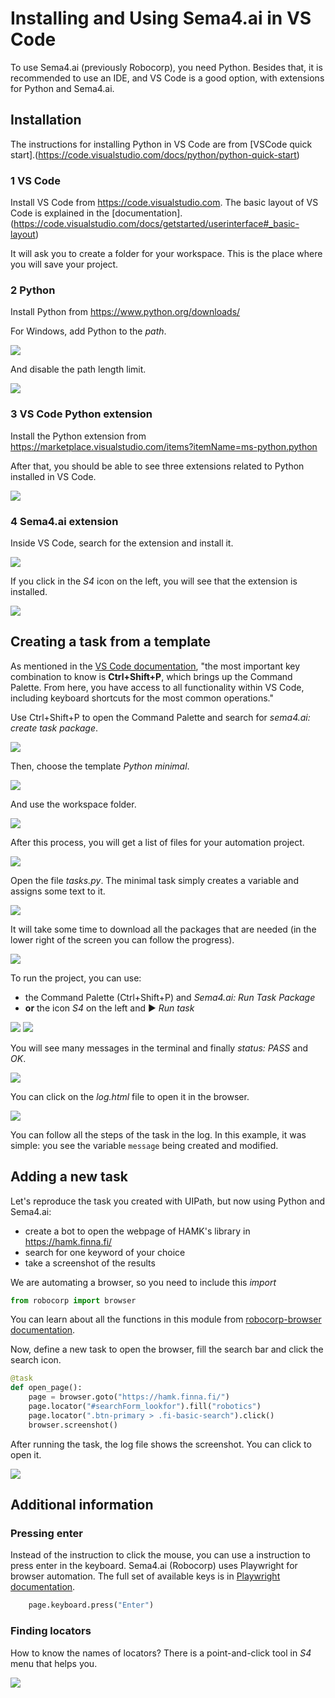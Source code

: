 # Installing and Using Sema4.ai in VS Code

To use Sema4.ai (previously Robocorp), you need Python. Besides that, it is recommended to use an IDE, and VS Code is a good option, with extensions for Python and Sema4.ai.

## Installation

The instructions for installing Python in VS Code are from [VSCode quick start].(https://code.visualstudio.com/docs/python/python-quick-start)

### 1 VS Code

Install VS Code from https://code.visualstudio.com. The basic layout of VS Code is explained in the [documentation].(https://code.visualstudio.com/docs/getstarted/userinterface#_basic-layout)

It will ask you to create a folder for your workspace. This is the place where you will save your project.

### 2 Python

Install Python from https://www.python.org/downloads/

For Windows, add Python to the *path*.

![](img/getting-started/install-python-1-add-path.svg)

And disable the path length limit.

![](img/getting-started/install-python-2-disable-path-limit.svg)

### 3 VS Code Python extension

Install the Python extension from https://marketplace.visualstudio.com/items?itemName=ms-python.python

After that, you should be able to see three extensions related to Python installed in VS Code.

![](img/getting-started/installed-python-extension-vscode.svg)

### 4 Sema4.ai extension

Inside VS Code, search for the extension and install it.

![](img/getting-started/install-sema4-extension.svg)

If you click in the *S4* icon on the left, you will see that the extension is installed.

![](img/getting-started/sema4-installed.png)

## Creating a task from a template

As mentioned in the [VS Code documentation](https://code.visualstudio.com/docs/getstarted/userinterface#_command-palette), "the most important key combination to know is **Ctrl+Shift+P**, which brings up the Command Palette. From here, you have access to all functionality within VS Code, including keyboard shortcuts for the most common operations."

Use Ctrl+Shift+P to open the Command Palette and search for *sema4.ai: create task package*.

![](img/getting-started/sema4-create-task.jpg)

Then, choose the template *Python minimal*.

![](img/getting-started/sema4-template-python-minimal.png)

And use the workspace folder.

![](img/getting-started/sema4-workspace.png)

After this process, you will get a list of files for your automation project.

![](img/getting-started/sema4-project-files.png)

Open the file *tasks.py*. The minimal task simply creates a variable and assigns some text to it.

![](img/getting-started/sema4-minimal-task.png)

It will take some time to download all the packages that are needed (in the lower right of the screen you can follow the progress).

![](img/getting-started/sema4-creating-task.png)

To run the project, you can use:
- the Command Palette (Ctrl+Shift+P) and *Sema4.ai: Run Task Package*
- **or** the icon *S4* on the left and :arrow_forward: *Run task*

![](img/getting-started/sema4-run-task.png)
![](img/getting-started/sema4-run-taks-icon.png)

You will see many messages in the terminal and finally *status: PASS* and *OK*.

![](img/getting-started/sema4-output.png)

You can click on the *log.html* file to open it in the browser.

![](img/getting-started/sema4-log.png)

You can follow all the steps of the task in the log. In this example, it was simple: you see the variable `message` being created and modified.

## Adding a new task

Let's reproduce the task you created with UIPath, but now using Python and Sema4.ai:
- create a bot to open the webpage of HAMK's library in https://hamk.finna.fi/
- search for one keyword of your choice
- take a screenshot of the results

We are automating a browser, so you need to include this *import*
```python
from robocorp import browser
```

You can learn about all the functions in this module from [robocorp-browser documentation](https://sema4.ai/docs/automation/python/robocorp/robocorp-browser).

Now, define a new task to open the browser, fill the search bar and click the search icon.

```python
@task
def open_page():
    page = browser.goto("https://hamk.finna.fi/")
    page.locator("#searchForm_lookfor").fill("robotics")
    page.locator(".btn-primary > .fi-basic-search").click()
    browser.screenshot()
```

After running the task, the log file shows the screenshot. You can click to open it.

![](img/getting-started/sema4-log-screenshot.png)

## Additional information

### Pressing enter

Instead of the instruction to click the mouse, you can use a instruction to press enter in the keyboard. Sema4.ai (Robocorp) uses Playwright for browser automation. The full set of available keys is in [Playwright documentation](https://playwright.dev/docs/api/class-keyboard#keyboard-press).

```python
    page.keyboard.press("Enter")
```

### Finding locators

How to know the names of locators? There is a point-and-click tool in *S4* menu that helps you.

![](img/getting-started/sema4-web-locator.png)